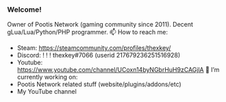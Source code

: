 ### Welcome!
Owner of Pootis Network (gaming community since 2011).
Decent gLua/Lua/Python/PHP programmer.
📫 How to reach me:
  - Steam: https://steamcommunity.com/profiles/thexkey/
  - Discord: ! ! ! thexkey#7066 (userid 217679236251516928)
  - Youtube: https://www.youtube.com/channel/UCoxn14byNGbrHuH9zCAGjlA
🔭 I’m currently working on:
  - Pootis Network related stuff (website/plugins/addons/etc)
  - My YouTube channel

